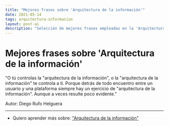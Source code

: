 ```yaml
---
title: "Mejores frases sobre 'Arquitectura de la información'"
date: 2021-05-14
tags: arquitectura-informacion
layout: post-ai
description: "Selección de mejores frases empleadas en la 'Arquitectura de la Información'."
---
```


# Mejores frases sobre 'Arquitectura de la información'

"O tú controlas la "arquitectura de la información", o la "arquitectura de la información" te controla a ti. Porque detrás de todo encuentro entre un usuario y una plataforma siempre hay un ejercicio de "arquitectura de la información". Aunque a veces resulte poco evidente."

Autor: Diego Rufo Helguera

***

- Quiero aprender más sobre: ["Arquitectura de la información"](../00/arquitectura-informacion)
